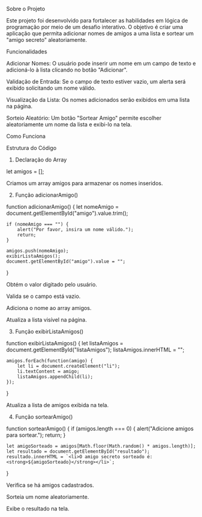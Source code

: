 Sobre o Projeto

Este projeto foi desenvolvido para fortalecer as habilidades em lógica de programação por meio de um desafio interativo. O objetivo é criar uma aplicação que permita adicionar nomes de amigos a uma lista e sortear um "amigo secreto" aleatoriamente.

Funcionalidades

Adicionar Nomes: O usuário pode inserir um nome em um campo de texto e adicioná-lo à lista clicando no botão "Adicionar".

Validação de Entrada: Se o campo de texto estiver vazio, um alerta será exibido solicitando um nome válido.

Visualização da Lista: Os nomes adicionados serão exibidos em uma lista na página.

Sorteio Aleatório: Um botão "Sortear Amigo" permite escolher aleatoriamente um nome da lista e exibi-lo na tela.

Como Funciona

Estrutura do Código

1. Declaração do Array

let amigos = [];

Criamos um array amigos para armazenar os nomes inseridos.

2. Função adicionarAmigo()

function adicionarAmigo() {
    let nomeAmigo = document.getElementById("amigo").value.trim();
    
    if (nomeAmigo === "") {
        alert("Por favor, insira um nome válido.");
        return;
    }
    
    amigos.push(nomeAmigo);
    exibirListaAmigos();
    document.getElementById("amigo").value = "";
}

Obtém o valor digitado pelo usuário.

Valida se o campo está vazio.

Adiciona o nome ao array amigos.

Atualiza a lista visível na página.

3. Função exibirListaAmigos()

function exibirListaAmigos() {
    let listaAmigos = document.getElementById("listaAmigos");
    listaAmigos.innerHTML = "";
    
    amigos.forEach(function(amigo) {
        let li = document.createElement("li");
        li.textContent = amigo;
        listaAmigos.appendChild(li);
    });
}

Atualiza a lista de amigos exibida na tela.

4. Função sortearAmigo()

function sortearAmigo() {
    if (amigos.length === 0) {
        alert("Adicione amigos para sortear.");
        return;
    }
    
    let amigoSorteado = amigos[Math.floor(Math.random() * amigos.length)];
    let resultado = document.getElementById("resultado");
    resultado.innerHTML = `<li>O amigo secreto sorteado é: <strong>${amigoSorteado}</strong></li>`;
}

Verifica se há amigos cadastrados.

Sorteia um nome aleatoriamente.

Exibe o resultado na tela.